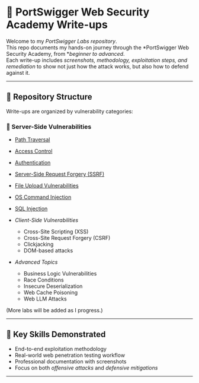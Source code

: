 # 🔐 PortSwigger Web Security Academy Write-ups

Welcome to my *PortSwigger Labs repository*.  
This repo documents my hands-on journey through the *PortSwigger Web Security Academy, from **beginner to advanced*.  
Each write-up includes *screenshots, methodology, exploitation steps, and remediation* to show not just how the attack works, but also how to defend against it.

---

## 📂 Repository Structure

Write-ups are organized by vulnerability categories:

### 🔹 Server-Side Vulnerabilities
- [Path Traversal](server-side-vulnerabilities/Path-Traversal.md)
- [Access Control](server-side-vulnerabilities/Access-Control.md)
- [Authentication](server-side-vulnerabilities/Authentication.md)
- [Server-Side Request Forgery (SSRF)](server-side-vulnerabilities/SSRF.md)
- [File Upload Vulnerabilities](server-side-vulnerabilities/File-Upload.md)
- [OS Command Injection](server-side-vulnerabilities/OS-Command-Injection.md)
- [SQL Injection](server-side-vulnerabilities/SQL-Injection.md) 

- *Client-Side Vulnerabilities*
  - Cross-Site Scripting (XSS)
  - Cross-Site Request Forgery (CSRF)
  - Clickjacking
  - DOM-based attacks  

- *Advanced Topics*
  - Business Logic Vulnerabilities
  - Race Conditions
  - Insecure Deserialization
  - Web Cache Poisoning
  - Web LLM Attacks

(More labs will be added as I progress.)

---

## 🔑 Key Skills Demonstrated
- End-to-end exploitation methodology  
- Real-world web penetration testing workflow  
- Professional documentation with screenshots  
- Focus on both *offensive attacks* and *defensive mitigations*  

---
